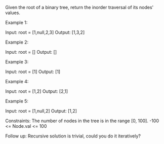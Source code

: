 Given the root of a binary tree, return the inorder traversal of its nodes' values.

Example 1:

Input: root = [1,null,2,3]
Output: [1,3,2]

Example 2:

Input: root = []
Output: []

Example 3:

Input: root = [1]
Output: [1]

Example 4:

Input: root = [1,2]
Output: [2,1]

Example 5:

Input: root = [1,null,2]
Output: [1,2]

Constraints:
   The number of nodes in the tree is in the range [0, 100].
   -100 <= Node.val <= 100

 

Follow up:
   Recursive solution is trivial, could you do it iteratively?